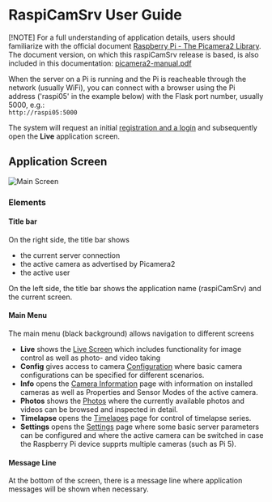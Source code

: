 # RaspiCamSrv User Guide

[!NOTE]
For a full understanding of application details, users should familiarize with the official document [Raspberry Pi - The Picamera2 Library](https://datasheets.raspberrypi.com/camera/picamera2-manual.pdf).  
The document version, on which this raspiCamSrv release is based, is also included in this documentation: [picamera2-manual.pdf](./picamera2-manual.pdf)

When the server on a Pi is running and the Pi is reacheable through the network (usually WiFi), you can connect with a browser using the Pi address ('raspi05' in the example below) with the Flask port number, usually 5000, e.g.:  
```http://raspi05:5000```

The system will request an initial [registration and a login](./Authentication.md) and subsequently open the **Live** application screen.

## Application Screen
![Main Screen](img/Live_start.jpg)

### Elements

#### Title bar
On the right side, the title bar shows
- the current server connection
- the active camera as advertised by Picamera2
- the active user

On the left side, the title bar shows the application name (raspiCamSrv) and the current screen.

#### Main Menu
The main menu (black background) allows navigation to different screens
- **Live** shows the [Live Screen](./LiveScreen.md) which includes functionality for image control as well as photo- and video taking
- **Config** gives access to camera [Configuration](./Configuration.md) where basic camera configurations can be specified for different scenarios.
- **Info** opens the [Camera Information](./Information.md) page with information on installed cameras as well as Properties and Sensor Modes of the active camera.
- **Photos** shows the [Photos](./PhotoViewer.md) where the currently available photos and videos can be browsed and inspected in detail.
- **Timelapse** opens the [Timelapes](./Timelapse.md) page for control of timelapse series.
- **Settings** opens the [Settings](./Settings.md) page where some basic server parameters can be configured and where the active camera can be switched in case the Raspberry Pi device supprts multiple cameras (such as Pi 5).

#### Message Line
At the bottom of the screen, there is a message line where application messages will be shown when necessary.